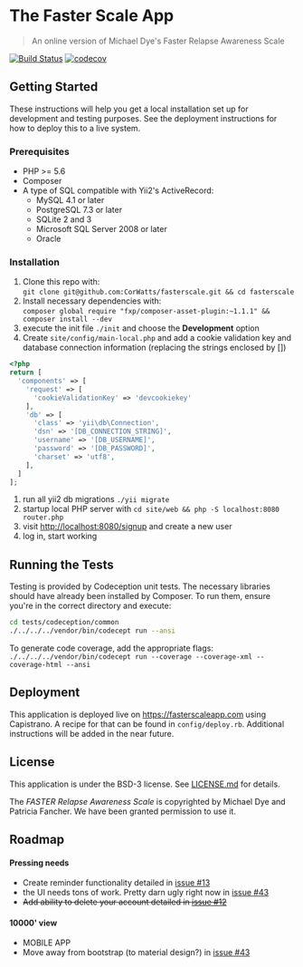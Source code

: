 # The Faster Scale App 
> An online version of Michael Dye's Faster Relapse Awareness Scale 

[![Build Status](https://travis-ci.org/CorWatts/fasterscale.svg?branch=master)](https://travis-ci.org/CorWatts/fasterscale)
[![codecov](https://codecov.io/gh/CorWatts/fasterscale/branch/master/graph/badge.svg)](https://codecov.io/gh/CorWatts/fasterscale)


## Getting Started
These instructions will help you get a local installation set up for development and testing purposes. See the deployment instructions for how to deploy this to a live system.
### Prerequisites
* PHP >= 5.6
* Composer
* A type of SQL compatible with Yii2's ActiveRecord:
  * MySQL 4.1 or later
  * PostgreSQL 7.3 or later
  * SQLite 2 and 3
  * Microsoft SQL Server 2008 or later
  * Oracle

### Installation
1. Clone this repo with:  
    ```git clone git@github.com:CorWatts/fasterscale.git && cd fasterscale```
1. Install necessary dependencies with:  
    ```composer global require "fxp/composer-asset-plugin:~1.1.1" && composer install --dev```
1. execute the init file ```./init``` and choose the **Development** option
1. Create ```site/config/main-local.php``` and add a cookie validation key and database connection information (replacing the strings enclosed by [])
```php
<?php
return [ 
  'components' => [
    'request' => [
      'cookieValidationKey' => 'devcookiekey'
    ],
    'db' => [
      'class' => 'yii\db\Connection',
      'dsn' => '[DB_CONNECTION_STRING]',
      'username' => '[DB_USERNAME]',
      'password' => '[DB_PASSWORD]',
      'charset' => 'utf8',
    ],
  ]
];
```
1. run all yii2 db migrations ```./yii migrate```
1. startup local PHP server with ```cd site/web && php -S localhost:8080 router.php```
1. visit [http://localhost:8080/signup](http://localhost:8080/signup) and create a new user
1. log in, start working

## Running the Tests
Testing is provided by Codeception unit tests. The necessary libraries should have already been installed by Composer. To run them, ensure you're in the correct directory and execute:
```bash
cd tests/codeception/common
./../../../vendor/bin/codecept run --ansi
```
To generate code coverage, add the appropriate flags:  
    ```./../../../vendor/bin/codecept run --coverage --coverage-xml --coverage-html --ansi```

## Deployment
This application is deployed live on https://fasterscaleapp.com using Capistrano. A recipe for that can be found in ```config/deploy.rb```. Additional instructions will be added in the near future.

## License
This application is under the BSD-3 license. See [LICENSE.md](https://github.com/CorWatts/fasterscale/blob/master/LICENSE.md) for details.

The _FASTER Relapse Awareness Scale_ is copyrighted by Michael Dye and Patricia Fancher. We have been granted permission to use it.

## Roadmap
#### Pressing needs
* Create reminder functionality detailed in [issue #13](https://github.com/CorWatts/fasterscale/issues/13)
* the UI needs tons of work. Pretty darn ugly right now in [issue #43](https://github.com/CorWatts/fasterscale/issues/43)
* ~~Add ability to delete your account detailed in [issue #12](https://github.com/CorWatts/fasterscale/issues/12)~~

#### 10000' view
* MOBILE APP
* Move away from bootstrap (to material design?) in [issue #43](https://github.com/CorWatts/fasterscale/issues/43)
